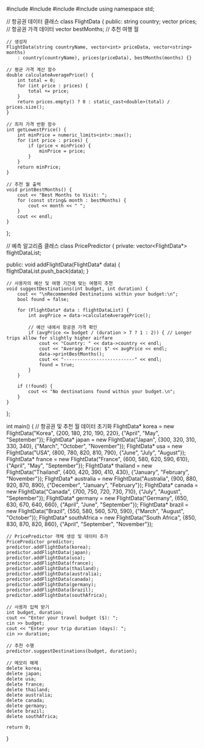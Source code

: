 #include <iostream>
#include <vector>
#include <string>
#include <limits>
using namespace std;

// 항공권 데이터 클래스
class FlightData {
public:
    string country;
    vector<int> prices;        // 항공권 가격 데이터
    vector<string> bestMonths; // 추천 여행 월

    // 생성자
    FlightData(string countryName, vector<int> priceData, vector<string> months)
        : country(countryName), prices(priceData), bestMonths(months) {}

    // 평균 가격 계산 함수
    double calculateAveragePrice() {
        int total = 0;
        for (int price : prices) {
            total += price;
        }
        return prices.empty() ? 0 : static_cast<double>(total) / prices.size();
    }

    // 최저 가격 반환 함수
    int getLowestPrice() {
        int minPrice = numeric_limits<int>::max();
        for (int price : prices) {
            if (price < minPrice) {
                minPrice = price;
            }
        }
        return minPrice;
    }

    // 추천 월 출력
    void printBestMonths() {
        cout << "Best Months to Visit: ";
        for (const string& month : bestMonths) {
            cout << month << " ";
        }
        cout << endl;
    }
};

// 예측 알고리즘 클래스
class PricePredictor {
private:
    vector<FlightData*> flightDataList;

public:
    void addFlightData(FlightData* data) {
        flightDataList.push_back(data);
    }

    // 사용자의 예산 및 여행 기간에 맞는 여행지 추천
    void suggestDestinations(int budget, int duration) {
        cout << "\nRecommended Destinations within your budget:\n";
        bool found = false;

        for (FlightData* data : flightDataList) {
            int avgPrice = data->calculateAveragePrice();

            // 예산 내에서 항공권 가격 확인
            if (avgPrice <= budget / (duration > 7 ? 1 : 2)) { // Longer trips allow for slightly higher airfare
                cout << "Country: " << data->country << endl;
                cout << "Average Price: $" << avgPrice << endl;
                data->printBestMonths();
                cout << "--------------------------" << endl;
                found = true;
            }
        }

        if (!found) {
            cout << "No destinations found within your budget.\n";
        }
    }
};

int main() {
    // 항공권 및 추천 월 데이터 초기화
    FlightData* korea = new FlightData("Korea", {200, 180, 210, 190, 220}, {"April", "May", "September"});
    FlightData* japan = new FlightData("Japan", {300, 320, 310, 330, 340}, {"March", "October", "November"});
    FlightData* usa = new FlightData("USA", {800, 780, 820, 810, 790}, {"June", "July", "August"});
    FlightData* france = new FlightData("France", {600, 580, 620, 590, 610}, {"April", "May", "September"});
    FlightData* thailand = new FlightData("Thailand", {400, 420, 390, 410, 430}, {"January", "February", "November"});
    FlightData* australia = new FlightData("Australia", {900, 880, 920, 870, 890}, {"December", "January", "February"});
    FlightData* canada = new FlightData("Canada", {700, 750, 720, 730, 710}, {"July", "August", "September"});
    FlightData* germany = new FlightData("Germany", {650, 630, 670, 640, 660}, {"April", "June", "September"});
    FlightData* brazil = new FlightData("Brazil", {550, 580, 560, 570, 590}, {"March", "August", "October"});
    FlightData* southAfrica = new FlightData("South Africa", {850, 830, 870, 820, 860}, {"April", "September", "November"});

    // PricePredictor 객체 생성 및 데이터 추가
    PricePredictor predictor;
    predictor.addFlightData(korea);
    predictor.addFlightData(japan);
    predictor.addFlightData(usa);
    predictor.addFlightData(france);
    predictor.addFlightData(thailand);
    predictor.addFlightData(australia);
    predictor.addFlightData(canada);
    predictor.addFlightData(germany);
    predictor.addFlightData(brazil);
    predictor.addFlightData(southAfrica);

    // 사용자 입력 받기
    int budget, duration;
    cout << "Enter your travel budget ($): ";
    cin >> budget;
    cout << "Enter your trip duration (days): ";
    cin >> duration;

    // 추천 수행
    predictor.suggestDestinations(budget, duration);

    // 메모리 해제
    delete korea;
    delete japan;
    delete usa;
    delete france;
    delete thailand;
    delete australia;
    delete canada;
    delete germany;
    delete brazil;
    delete southAfrica;

    return 0;
}

